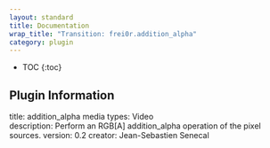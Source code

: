 ```yaml
---
layout: standard
title: Documentation
wrap_title: "Transition: frei0r.addition_alpha"
category: plugin
---
```

* TOC
{:toc}

## Plugin Information

title: addition_alpha
media types:
Video  
description: Perform an RGB[A] addition_alpha operation of the pixel sources.
version: 0.2
creator: Jean-Sebastien Senecal
